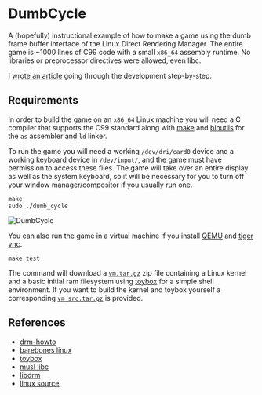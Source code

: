 # DumbCycle

A (hopefully) instructional example of how to make a game
using the dumb frame buffer interface of the Linux Direct Rendering Manager.
The entire game is ~1000 lines of
C99 code with a small `x86_64` assembly runtime. No libraries or preprocessor
directives were allowed, even libc.

I [wrote an article][13] going through the development step-by-step.

## Requirements

In order to build the game on an `x86_64` Linux machine you will need a C
compiler that supports the C99 standard along with [make][7] and [binutils][8]
for the `as` assembler and `ld` linker.

To run the game you will need a working
`/dev/dri/card0` device and a working keyboard device in `/dev/input/`,
and the game must have permission to access these files.
The game will take over an entire display as well as the system
keyboard, so it will be necessary for you to turn off your window
manager/compositor if you usually run one.

```
make
sudo ./dumb_cycle
```

![DumbCycle](https://musing.permutationlock.com/dumb_cycle/dumb_cycle.gif)

You can also run the game in a virtual machine if you install [QEMU][9] and
[tiger vnc][10].

```
make test
```

The command will download a [`vm.tar.gz`][11] zip file
containing a Linux kernel and a basic initial ram filesystem using
[toybox][6] for a simple shell environment. If you want to build the kernel
and toybox yourself a corresponding [`vm_src.tar.gz`][12] is provided.

## References

 - [drm-howto][4]
 - [barebones linux][5]
 - [toybox][6]
 - [musl libc][1]
 - [libdrm][2]
 - [linux source][3]

[^1]: I have since added a few commits and modified the article slightly, but in
      general you should still be able to follow the article sections while stepping
      through the commit history.

[1]: https://musl.libc.org/
[2]: https://gitlab.freedesktop.org/mesa/drm
[3]: https://github.com/torvalds/linux
[4]: https://github.com/dvdhrm/docs/tree/master/drm-howto
[5]: https://suchprogramming.com/barebones-linux-system/
[6]: https://github.com/landley/toybox
[7]: https://www.gnu.org/software/make/
[8]: https://www.gnu.org/software/binutils/
[9]: https://www.qemu.org/
[10]: https://tigervnc.org/
[11]: https://musing.permutationlock.com/dumb_cycle/vm.tar.gz
[12]: https://musing.permutationlock.com/dumb_cycle/vm_src.tar.gz
[13]: https://musing.permutationlock.com/dumb_cycle/
